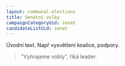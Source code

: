 ```yaml
---
layout: communal-elections
title: Senátní volby
campaignCategoryUid: senat
candidateListUid: senat
---
```


Úvodní text. Např vysvětlení koalice, podpory.

> "Vyhrajeme vobly", říká leader.

